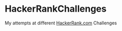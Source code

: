 # HackerRankChallenges
My attempts at different [HackerRank.com](https://www.hackerrank.com/) Challenges
